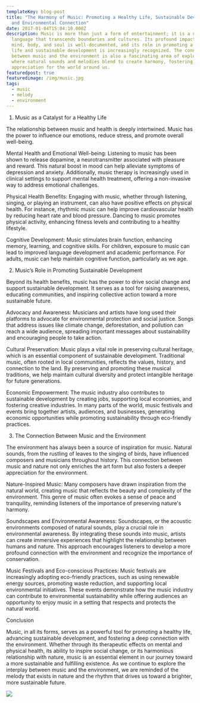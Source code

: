 ```yaml
---
templateKey: blog-post
title: "The Harmony of Music: Promoting a Healthy Life, Sustainable Development,
  and Environmental Connection"
date: 2017-01-04T15:04:10.000Z
description: Music is more than just a form of entertainment; it is a universal
  language that transcends boundaries and cultures. Its profound impact on the
  mind, body, and soul is well-documented, and its role in promoting a healthy
  life and sustainable development is increasingly recognized. The connection
  between music and the environment is also a fascinating area of exploration,
  where natural sounds and melodies blend to create harmony, fostering a deeper
  appreciation for the world around us.
featuredpost: true
featuredimage: /img/music.jpg
tags:
  - music
  - melody
  - environment
---
```

1. Music as a Catalyst for a Healthy Life

The relationship between music and health is deeply intertwined. Music has the power to influence our emotions, reduce stress, and promote overall well-being.



Mental Health and Emotional Well-being: Listening to music has been shown to release dopamine, a neurotransmitter associated with pleasure and reward. This natural boost in mood can help alleviate symptoms of depression and anxiety. Additionally, music therapy is increasingly used in clinical settings to support mental health treatment, offering a non-invasive way to address emotional challenges.



Physical Health Benefits: Engaging with music, whether through listening, singing, or playing an instrument, can also have positive effects on physical health. For instance, rhythmic music can help improve cardiovascular health by reducing heart rate and blood pressure. Dancing to music promotes physical activity, enhancing fitness levels and contributing to a healthy lifestyle.



Cognitive Development: Music stimulates brain function, enhancing memory, learning, and cognitive skills. For children, exposure to music can lead to improved language development and academic performance. For adults, music can help maintain cognitive function, particularly as we age.



2. Music’s Role in Promoting Sustainable Development

Beyond its health benefits, music has the power to drive social change and support sustainable development. It serves as a tool for raising awareness, educating communities, and inspiring collective action toward a more sustainable future.



Advocacy and Awareness: Musicians and artists have long used their platforms to advocate for environmental protection and social justice. Songs that address issues like climate change, deforestation, and pollution can reach a wide audience, spreading important messages about sustainability and encouraging people to take action.



Cultural Preservation: Music plays a vital role in preserving cultural heritage, which is an essential component of sustainable development. Traditional music, often rooted in local communities, reflects the values, history, and connection to the land. By preserving and promoting these musical traditions, we help maintain cultural diversity and protect intangible heritage for future generations.



Economic Empowerment: The music industry also contributes to sustainable development by creating jobs, supporting local economies, and fostering creative industries. In many parts of the world, music festivals and events bring together artists, audiences, and businesses, generating economic opportunities while promoting sustainability through eco-friendly practices.



3. The Connection Between Music and the Environment

The environment has always been a source of inspiration for music. Natural sounds, from the rustling of leaves to the singing of birds, have influenced composers and musicians throughout history. This connection between music and nature not only enriches the art form but also fosters a deeper appreciation for the environment.



Nature-Inspired Music: Many composers have drawn inspiration from the natural world, creating music that reflects the beauty and complexity of the environment. This genre of music often evokes a sense of peace and tranquility, reminding listeners of the importance of preserving nature's harmony.



Soundscapes and Environmental Awareness: Soundscapes, or the acoustic environments composed of natural sounds, play a crucial role in environmental awareness. By integrating these sounds into music, artists can create immersive experiences that highlight the relationship between humans and nature. This approach encourages listeners to develop a more profound connection with the environment and recognize the importance of conservation.



Music Festivals and Eco-conscious Practices: Music festivals are increasingly adopting eco-friendly practices, such as using renewable energy sources, promoting waste reduction, and supporting local environmental initiatives. These events demonstrate how the music industry can contribute to environmental sustainability while offering audiences an opportunity to enjoy music in a setting that respects and protects the natural world.



Conclusion

Music, in all its forms, serves as a powerful tool for promoting a healthy life, advancing sustainable development, and fostering a deep connection with the environment. Whether through its therapeutic effects on mental and physical health, its ability to inspire social change, or its harmonious relationship with nature, music is an essential element in our journey toward a more sustainable and fulfilling existence. As we continue to explore the interplay between music and the environment, we are reminded of the melody that exists in nature and the rhythm that drives us toward a brighter, more sustainable future.

![](/img/music.jpg)

![]()

![]()